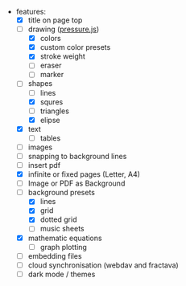 - features:
  - [x] title on page top
  - [ ] drawing ([pressure.js](https://pressurejs.com/))
    - [x] colors
    - [x] custom color presets
    - [x] stroke weight
    - [ ] eraser
    - [ ] marker
  - [ ] shapes
    - [ ] lines
    - [x] squres
    - [ ] triangles
    - [x] elipse
  - [x] text
    - [ ] tables
  - [ ] images
  - [ ] snapping to background lines
  - [ ] insert pdf
  - [x] infinite or fixed pages (Letter, A4)
  - [ ] Image or PDF as Background
  - [ ] background presets
    - [x] lines
    - [x] grid
    - [x] dotted grid
    - [ ] music sheets
  - [x] mathematic equations
    - [ ] graph plotting
  - [ ] embedding files
  - [ ] cloud synchronisation (webdav and fractava)
  - [ ] dark mode / themes
